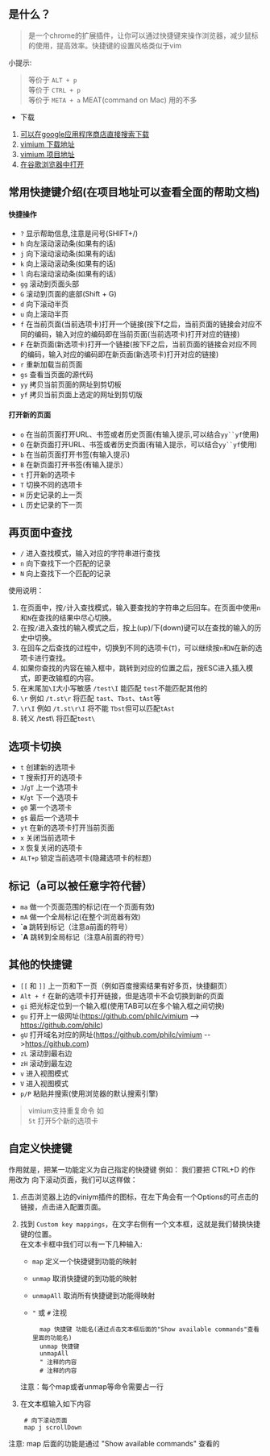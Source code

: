 ## 是什么？  
> 是一个chrome的扩展插件，让你可以通过快捷键来操作浏览器，减少鼠标的使用，提高效率。快捷键的设置风格类似于vim  

小提示:   
> <a-p> 等价于 `ALT + p`  
> <c-p> 等价于 `CTRL + p`  
> <m-a> 等价于 `META + a` MEAT(command on Mac) 用的不多  

* 下载  
 1. [可以在google应用程序商店直接搜索下载](https://chrome.google.com/webstore/category/extensions?hl=zh-CN)
 2. [vimium 下载地址](http://pan.baidu.com/s/1bnQLwdD)  
 3. [vimium 项目地址](https://github.com/philc/vimium)
 4. [在谷歌浏览器中打开](https://chrome.google.com/extensions/detail/dbepggeogbaibhgnhhndojpepiihcmeb)

## 常用快捷键介绍(在项目地址可以查看全面的帮助文档)

#### 快捷操作
* `?` 显示帮助信息,注意是问号(SHIFT+/)
* `h` 向左滚动滚动条(如果有的话)
* `j` 向下滚动滚动条(如果有的话)
* `k` 向上滚动滚动条(如果有的话)
* `l` 向右滚动滚动条(如果有的话）
* `gg` 滚动到页面头部
* `G` 滚动到页面的底部(Shift + G)
* `d` 向下滚动半页
* `u` 向上滚动半页
* `f` 在当前页面(当前选项卡)打开一个链接(按下f之后，当前页面的链接会对应不同的编码，输入对应的编码即在当前页面(当前选项卡)打开对应的链接)
* `F` 在新页面(新选项卡)打开一个链接(按下F之后，当前页面的链接会对应不同的编码，输入对应的编码即在新页面(新选项卡)打开对应的链接)
* `r` 重新加载当前页面
* `gs` 查看当页面的源代码
* `yy` 拷贝当前页面的网址到剪切板
* `yf` 拷贝当前页面上选定的网址到剪切版

#### 打开新的页面
* `o` 在当前页面打开URL、书签或者历史页面(有输入提示,可以结合`yy``yf`使用)
* `O` 在新页面打开URL、书签或者历史页面(有输入提示，可以结合`yy``yf`使用)
* `b` 在当前页面打开书签(有输入提示)
* `B` 在新页面打开书签(有输入提示）
* `t` 打开新的选项卡
* `T` 切换不同的选项卡
* `H` 历史记录的上一页
* `L` 历史记录的下一页

## 再页面中查找
* `/`  进入查找模式，输入对应的字符串进行查找
* `n` 向下查找下一个匹配的记录
* `N` 向上查找下一个匹配的记录  

使用说明：  

1. 在页面中，按`/`计入查找模式，输入要查找的字符串之后回车。在页面中使用`n`和`N`在查找的结果中尽心切换。  
2. 在按`/`进入查找的输入模式之后，按上(up)/下(down)键可以在查找的输入的历史中切换。
3. 在回车之后查找的过程中，切换到不同的选项卡(`T`)，可以继续按`n`和`N`在新的选项卡进行查找。
4. 如果你查找的内容在输入框中，跳转到对应的位置之后，按ESC进入插入模式，即更改输框的内容。
5. 在末尾加`\I`大小写敏感 `/test\I`  能匹配  `test`不能匹配其他的
6. `\r` 例如 `/t.st\r` 将匹配 `tast`、`Tbst`、`tAst`等
7. `\r\I` 例如 `/t.st\r\I` 将不能   `Tbst`但可以匹配`tAst`
8. 转义 /test\\ 将匹配`test\`

## 选项卡切换
* `t` 创建新的选项卡
* `T` 搜索打开的选项卡
* `J`/`gT` 上一个选项卡
* `K`/`gt` 下一个选项卡
* `g0` 第一个选项卡
* `g$` 最后一个选项卡
* `yt` 在新的选项卡打开当前页面
* `x` 关闭当前选项卡
* `X` 恢复关闭的选项卡
* `ALT+p` 锁定当前选项卡(隐藏选项卡的标题)


## 标记（a可以被任意字符代替）

* `ma` 做一个页面范围的标记(在一个页面有效)
* `mA` 做一个全局标记(在整个浏览器有效)
* **`a** 跳转到标记（注意a前面的符号）
* **`A** 跳转到全局标记（注意A前面的符号）

## 其他的快捷键
* `[[` 和 `]]` 上一页和下一页（例如百度搜索结果有好多页，快捷翻页）
* `Alt + f` 在新的选项卡打开链接，但是选项卡不会切换到新的页面
* `gi` 把光标定位到一个输入框(使用TAB可以在多个输入框之间切换)
* `gu` 打开上一级网址(https://github.com/philc/vimium --> https://github.com/philc)
* `gU` 打开域名对应的网址(https://github.com/philc/vimium -->https://github.com)
* `zL` 滚动到最右边
* `zH` 滚动到最左边
* `v` 进入视图模式
* `V` 进入视图模式
* `p/P` 粘贴并搜索(使用浏览器的默认搜索引擎) 
> vimium支持重复命令 如  
> `5t` 打开5个新的选项卡

## 自定义快捷键
作用就是，把某一功能定义为自己指定的快捷键
例如：
我们要把 CTRL+D 的作用改为 向下滚动页面，我们可以这样做：  

1. 点击浏览器上边的viniym插件的图标，在左下角会有一个Options的可点击的链接，点击进入配置页面。
2. 找到 `Custom key mappings`，在文字右侧有一个文本框，这就是我们替换快捷键的位置。  
	在文本卡框中我们可以有一下几种输入:
	* `map` 定义一个快捷键到功能的映射
	* `unmap` 取消快捷键的到功能的映射
	* `unmapAll` 取消所有快捷键到功能得映射
	* `"` 或 `#` 注视
	
			map 快捷键 功能名(通过点击文本框后面的"Show available commands"查看里面的功能名)
			unmap 快捷键
			unmapAll
			" 注释的内容
			# 注释的内容

	注意：每个map或者unmap等命令需要占一行
3. 在文本框输入如下内容

		# 向下滚动页面
		map j scrollDown
注意: map 后面的功能是通过 "Show available commands" 查看的
